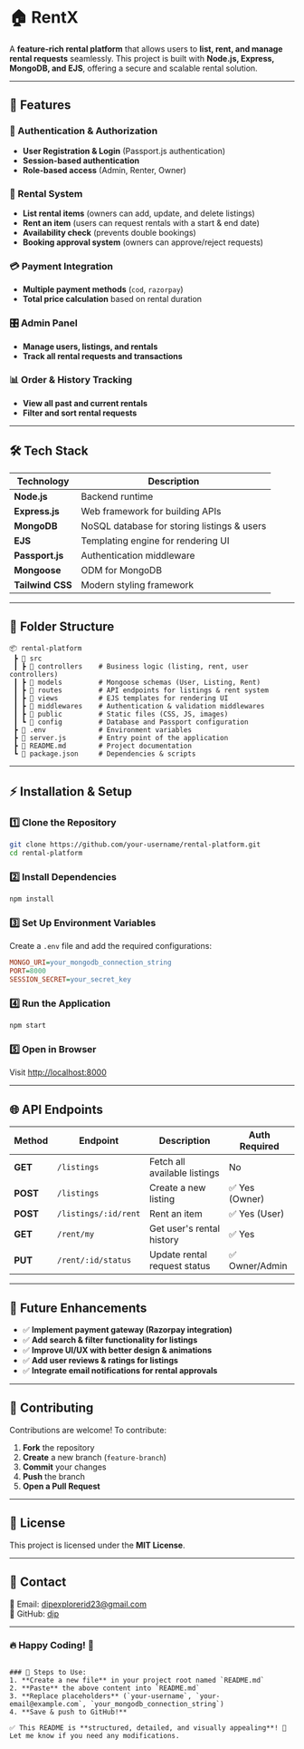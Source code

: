 # 🏠 RentX 

A **feature-rich rental platform** that allows users to **list, rent, and manage rental requests** seamlessly. This project is built with **Node.js, Express, MongoDB, and EJS**, offering a secure and scalable rental solution.  

---

## 🚀 Features  

### 🔑 Authentication & Authorization  
- **User Registration & Login** (Passport.js authentication)  
- **Session-based authentication**  
- **Role-based access** (Admin, Renter, Owner)  

### 📜 Rental System  
- **List rental items** (owners can add, update, and delete listings)  
- **Rent an item** (users can request rentals with a start & end date)  
- **Availability check** (prevents double bookings)  
- **Booking approval system** (owners can approve/reject requests)  

### 💳 Payment Integration  
- **Multiple payment methods** (`cod`, `razorpay`)  
- **Total price calculation** based on rental duration  

### 🎛️ Admin Panel  
- **Manage users, listings, and rentals**  
- **Track all rental requests and transactions**  

### 📊 Order & History Tracking  
- **View all past and current rentals**  
- **Filter and sort rental requests**  

---

## 🛠️ Tech Stack  

| Technology  | Description  |
|-------------|--------------|
| **Node.js** | Backend runtime  |
| **Express.js** | Web framework for building APIs  |
| **MongoDB** | NoSQL database for storing listings & users  |
| **EJS** | Templating engine for rendering UI  |
| **Passport.js** | Authentication middleware  |
| **Mongoose** | ODM for MongoDB  |
| **Tailwind CSS** | Modern styling framework  |

---

## 📂 Folder Structure  

```
📦 rental-platform
 ┣ 📂 src
 ┃ ┣ 📂 controllers    # Business logic (listing, rent, user controllers)
 ┃ ┣ 📂 models         # Mongoose schemas (User, Listing, Rent)
 ┃ ┣ 📂 routes         # API endpoints for listings & rent system
 ┃ ┣ 📂 views          # EJS templates for rendering UI
 ┃ ┣ 📂 middlewares    # Authentication & validation middlewares
 ┃ ┣ 📂 public         # Static files (CSS, JS, images)
 ┃ ┗ 📂 config         # Database and Passport configuration
 ┣ 📜 .env             # Environment variables
 ┣ 📜 server.js        # Entry point of the application
 ┣ 📜 README.md        # Project documentation
 ┗ 📜 package.json     # Dependencies & scripts
```

---

## ⚡ Installation & Setup  

### 1️⃣ Clone the Repository  
```bash
git clone https://github.com/your-username/rental-platform.git
cd rental-platform
```

### 2️⃣ Install Dependencies  
```bash
npm install
```

### 3️⃣ Set Up Environment Variables  
Create a `.env` file and add the required configurations:  
```ini
MONGO_URI=your_mongodb_connection_string
PORT=8000
SESSION_SECRET=your_secret_key
```

### 4️⃣ Run the Application  
```bash
npm start
```

### 5️⃣ Open in Browser  
Visit [http://localhost:8000](http://localhost:8000)  

---

## 🌐 API Endpoints  

| Method | Endpoint | Description | Auth Required |
|--------|---------|------------|--------------|
| **GET** | `/listings` | Fetch all available listings | No |
| **POST** | `/listings` | Create a new listing | ✅ Yes (Owner) |
| **POST** | `/listings/:id/rent` | Rent an item | ✅ Yes (User) |
| **GET** | `/rent/my` | Get user's rental history | ✅ Yes |
| **PUT** | `/rent/:id/status` | Update rental request status | ✅ Owner/Admin |

---

## 🚀 Future Enhancements  

- ✅ **Implement payment gateway (Razorpay integration)**  
- ✅ **Add search & filter functionality for listings**  
- ✅ **Improve UI/UX with better design & animations**  
- ✅ **Add user reviews & ratings for listings**  
- ✅ **Integrate email notifications for rental approvals**  

---

## 🤝 Contributing  

Contributions are welcome! To contribute:  
1. **Fork** the repository  
2. **Create** a new branch (`feature-branch`)  
3. **Commit** your changes  
4. **Push** the branch  
5. **Open a Pull Request**  

---

## 📜 License  

This project is licensed under the **MIT License**.  

---

## 📩 Contact  

📧 Email: [dipexplorerid23@gmail.com](mailto:dipexplorerid23@gmail.com)  
🔗 GitHub: [dip](https://github.com/dipexplorer)  

---

### 🔥 Happy Coding! 🚀  
```

### 📌 Steps to Use:
1. **Create a new file** in your project root named `README.md`
2. **Paste** the above content into `README.md`
3. **Replace placeholders** (`your-username`, `your-email@example.com`, `your_mongodb_connection_string`)
4. **Save & push to GitHub!**  

✅ This README is **structured, detailed, and visually appealing**! 🚀 Let me know if you need any modifications.

